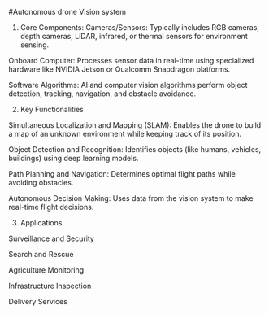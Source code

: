 #Autonomous drone Vision system
1. Core Components:
Cameras/Sensors: Typically includes RGB cameras, depth cameras, LiDAR, infrared, or thermal sensors for environment sensing.

Onboard Computer: Processes sensor data in real-time using specialized hardware like NVIDIA Jetson or Qualcomm Snapdragon platforms.

Software Algorithms: AI and computer vision algorithms perform object detection, tracking, navigation, and obstacle avoidance.


2. Key Functionalities

Simultaneous Localization and Mapping (SLAM): Enables the drone to build a map of an unknown environment while keeping track of its position.

Object Detection and Recognition: Identifies objects (like humans, vehicles, buildings) using deep learning models.

Path Planning and Navigation: Determines optimal flight paths while avoiding obstacles.

Autonomous Decision Making: Uses data from the vision system to make real-time flight decisions.


3. Applications

Surveillance and Security

Search and Rescue

Agriculture Monitoring

Infrastructure Inspection

Delivery Services
